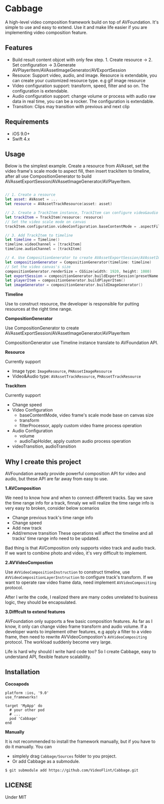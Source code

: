 # Cabbage 

A high-level video composition framework build on top of AVFoundation. It's simple to use and easy to extend. Use it and make life easier if you are implementing video composition feature.

## Features

- Build result content objcet with only few step. 1. Create resource -> 2. Set configuration -> 3.Generate AVPlayerItem/AVAssetImageGenerator/AVExportSession
- Resouce: Support video, audio, and image. Resource is extendable, you can create your customized resource type. e.g gif image resource
- Video configuration support: transform, speed, filter and so on. The configuration is extendable.
- Audio configuration support: change volume or process with audio raw data in real time, you can be a rocker. The configuration is extendable.
- Transition: Clips may transition with previous and next clip

## Requirements

- iOS 9.0+
- Swift 4.x

## Usage

Below is the simplest example. Create a resource from AVAsset, set the video frame's scale mode to aspect fill, then insert trackItem to timeline, after all use CompositionGenerator to build AVAssetExportSession/AVAssetImageGenerator/AVPlayerItem.

```Swift

// 1. Create a resource
let asset: AVAsset = ...     
let resource = AVAssetTrackResource(asset: asset)

// 2. Create a TrackItem instance, TrackItem can configure video&audio configuration
let trackItem = TrackItem(resource: resource)
// Set the video scale mode on canvas
trackItem.configuration.videoConfiguration.baseContentMode = .aspectFill

// 3. Add TrackItem to timeline
let timeline = Timeline()
timeline.videoChannel = [trackItem]
timeline.audioChannel = [trackItem]

// 4. Use CompositionGenerator to create AVAssetExportSession/AVAssetImageGenerator/AVPlayerItem
let compositionGenerator = CompositionGenerator(timeline: timeline)
// Set the video canvas's size
compositionGenerator.renderSize = CGSize(width: 1920, height: 1080)
let exportSession = compositionGenerator.buildExportSession(presetName: AVAssetExportPresetMediumQuality)
let playerItem = compositionGenerator.buildPlayerItem()
let imageGenerator = compositionGenerator.buildImageGenerator()

```

**Timeline**

Use to construct resource, the developer is responsible for putting resources at the right time range.

**CompositionGenerator**

Use CompositionGenerator to create AVAssetExportSession/AVAssetImageGenerator/AVPlayerItem

CompositionGenerator use Timeline instance translate to AVFoundation API.

**Resource**

Currently support
 - Image type: `ImageResource`, `PHAssetImageResource`
 - Video&Audio type: `AVAssetTrackResource`, `PHAssetTrackResource`

**TrackItem**

Currently support
- Change speed
- Video Configuration
    - baseContentMode, video frame's scale mode base on canvas size
    - transform
    - filterProcessor, apply custom video frame process operation
- Audio Configuration
    - volume
    - audioTapHolder, apply custom audio process operation 
- videoTransition, audioTransition


## Why I create this project

AVFoundation aready provide powerful composition API for video and audio, but these API are far away from easy to use.

**1.AVComposition**

We need to know how and when to connect different tracks. Say we save the time range info for a track, finnaly we will realize the time range info is very easy to broken, consider below scenarios
- Change previous track's time range info
- Change speed
- Add new track
- Add/remove transition
These operations will affect the timeline and all tracks' time range info need to be updated.

Bad thing is that AVComposition only supports video track and audio track. If we want to combine photo and video, it's very difficult to implement.

**2.AVVideoCompostion**

Use `AVVideoCompositionInstruction` to construct timeline, use `AVVideoCompositionLayerInstruction` to configure track's transform. If we want to operate raw video frame data, need implement `AVVideoCompositing` protocol.

After I write the code, I realized there are many codes unrelated to business logic, they should be encapsulated.

**3.Difffcult to extend features**

AVFoundation only supports a few basic composition features. As far as I know, it only can change video frame transform and audio volume. If a developer wants to implement other features, e.g apply a filter to a video frame, then need to rewrite AVVideoCompostion's `AVVideoCompositing` protocol. The workload suddenly become very large.

Life is hard why should I write hard code too? So I create Cabbage, easy to understand API, flexible feature scalability.

## Installation

**Cocoapods**

```
platform :ios, '9.0'
use_frameworks!

target 'MyApp' do
  # your other pod
  # ...
  pod 'Cabbage'
end
```

**Manually**

It is not recommended to install the framework manually, but if you have to do it manually.
You can 
- simplely drag `Cabbage/Sources` folder to you project.
- Or add Cabbage as a submodule.

```
$ git submodule add https://github.com/VideoFlint/Cabbage.git
```

## LICENSE

Under MIT
